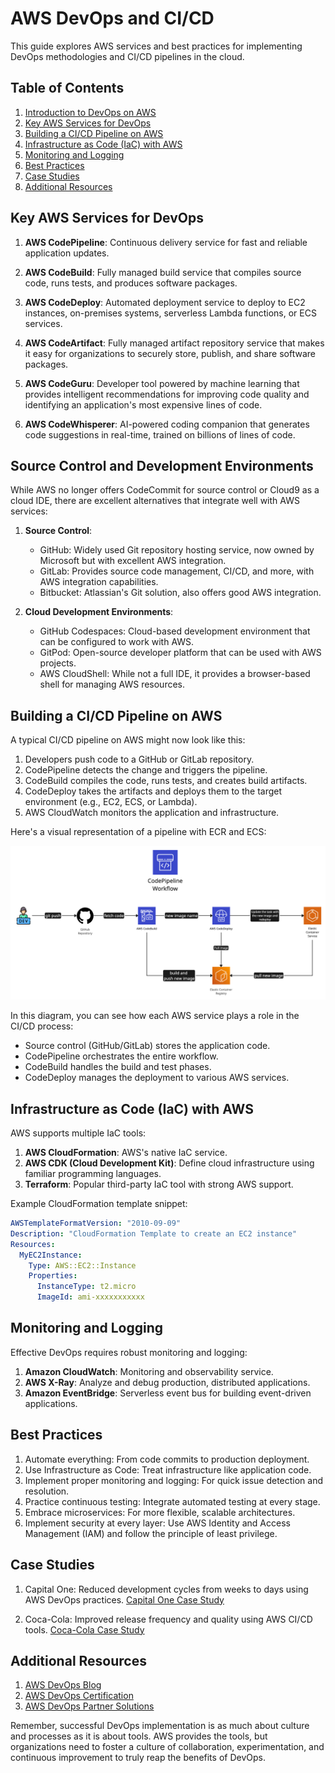# AWS DevOps and CI/CD

This guide explores AWS services and best practices for implementing DevOps methodologies and CI/CD pipelines in the cloud.

## Table of Contents
1. [Introduction to DevOps on AWS](#introduction-to-devops-on-aws)
2. [Key AWS Services for DevOps](#key-aws-services-for-devops)
3. [Building a CI/CD Pipeline on AWS](#building-a-cicd-pipeline-on-aws)
4. [Infrastructure as Code (IaC) with AWS](#infrastructure-as-code-iac-with-aws)
5. [Monitoring and Logging](#monitoring-and-logging)
6. [Best Practices](#best-practices)
7. [Case Studies](#case-studies)
8. [Additional Resources](#additional-resources)

## Key AWS Services for DevOps

1. **AWS CodePipeline**: Continuous delivery service for fast and reliable application updates.

2. **AWS CodeBuild**: Fully managed build service that compiles source code, runs tests, and produces software packages.

3. **AWS CodeDeploy**: Automated deployment service to deploy to EC2 instances, on-premises systems, serverless Lambda functions, or ECS services.

4. **AWS CodeArtifact**: Fully managed artifact repository service that makes it easy for organizations to securely store, publish, and share software packages.

5. **AWS CodeGuru**: Developer tool powered by machine learning that provides intelligent recommendations for improving code quality and identifying an application's most expensive lines of code.

6. **AWS CodeWhisperer**: AI-powered coding companion that generates code suggestions in real-time, trained on billions of lines of code.

## Source Control and Development Environments

While AWS no longer offers CodeCommit for source control or Cloud9 as a cloud IDE, there are excellent alternatives that integrate well with AWS services:

1. **Source Control**:
   - GitHub: Widely used Git repository hosting service, now owned by Microsoft but with excellent AWS integration.
   - GitLab: Provides source code management, CI/CD, and more, with AWS integration capabilities.
   - Bitbucket: Atlassian's Git solution, also offers good AWS integration.

2. **Cloud Development Environments**:
   - GitHub Codespaces: Cloud-based development environment that can be configured to work with AWS.
   - GitPod: Open-source developer platform that can be used with AWS projects.
   - AWS CloudShell: While not a full IDE, it provides a browser-based shell for managing AWS resources.

## Building a CI/CD Pipeline on AWS

A typical CI/CD pipeline on AWS might now look like this:

1. Developers push code to a GitHub or GitLab repository.
2. CodePipeline detects the change and triggers the pipeline.
3. CodeBuild compiles the code, runs tests, and creates build artifacts.
4. CodeDeploy takes the artifacts and deploys them to the target environment (e.g., EC2, ECS, or Lambda).
5. AWS CloudWatch monitors the application and infrastructure.

Here's a visual representation of a pipeline with ECR and ECS:

![AWS CI/CD Pipeline](Pipeline.jpg)

In this diagram, you can see how each AWS service plays a role in the CI/CD process:
- Source control (GitHub/GitLab) stores the application code.
- CodePipeline orchestrates the entire workflow.
- CodeBuild handles the build and test phases.
- CodeDeploy manages the deployment to various AWS services.

## Infrastructure as Code (IaC) with AWS

AWS supports multiple IaC tools:

1. **AWS CloudFormation**: AWS's native IaC service.
2. **AWS CDK (Cloud Development Kit)**: Define cloud infrastructure using familiar programming languages.
3. **Terraform**: Popular third-party IaC tool with strong AWS support.

Example CloudFormation template snippet:
```yaml
AWSTemplateFormatVersion: "2010-09-09"
Description: "CloudFormation Template to create an EC2 instance"
Resources:
  MyEC2Instance:
    Type: AWS::EC2::Instance
    Properties:
      InstanceType: t2.micro
      ImageId: ami-xxxxxxxxxxx
```

## Monitoring and Logging

Effective DevOps requires robust monitoring and logging:

1. **Amazon CloudWatch**: Monitoring and observability service.
2. **AWS X-Ray**: Analyze and debug production, distributed applications.
3. **Amazon EventBridge**: Serverless event bus for building event-driven applications.

## Best Practices

1. Automate everything: From code commits to production deployment.
2. Use Infrastructure as Code: Treat infrastructure like application code.
3. Implement proper monitoring and logging: For quick issue detection and resolution.
4. Practice continuous testing: Integrate automated testing at every stage.
5. Embrace microservices: For more flexible, scalable architectures.
6. Implement security at every layer: Use AWS Identity and Access Management (IAM) and follow the principle of least privilege.

## Case Studies

1. Capital One: Reduced development cycles from weeks to days using AWS DevOps practices.
   [Capital One Case Study](https://aws.amazon.com/solutions/case-studies/capital-one-devops/)

2. Coca-Cola: Improved release frequency and quality using AWS CI/CD tools.
   [Coca-Cola Case Study](https://aws.amazon.com/solutions/case-studies/coca-cola-case-study/)

## Additional Resources

1. [AWS DevOps Blog](https://aws.amazon.com/blogs/devops/)
2. [AWS DevOps Certification](https://aws.amazon.com/certification/certified-devops-engineer-professional/)
3. [AWS DevOps Partner Solutions](https://aws.amazon.com/devops/partner-solutions/)

Remember, successful DevOps implementation is as much about culture and processes as it is about tools. AWS provides the tools, but organizations need to foster a culture of collaboration, experimentation, and continuous improvement to truly reap the benefits of DevOps.